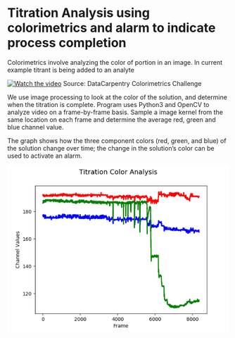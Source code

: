 # Titration Analysis using colorimetrics and alarm to indicate process completion

Colorimetrics involve analyzing the color of portion in an image. In current example titrant is being added to an analyte

[![Watch the video](https://img.youtube.com/vi/NLSY5S8CABk/maxresdefault.jpg)](https://youtu.be/NLSY5S8CABk)
Source: DataCarpentry Colorimetrics Challenge

We use image processing to look at the color of the solution, and determine when the titration is complete. Program uses Python3 and OpenCV to analyze video on a frame-by-frame basis. Sample a image kernel from the same location on each frame and determine the average red, green and blue channel value.  

The graph shows how the three component colors (red, green, and blue) of the solution change over time; the change in the solution’s color can be used to activate an alarm.

![Colorimetrics Graph](output/titration.png?raw=true "Output Graph")
